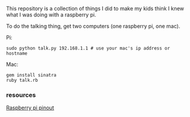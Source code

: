 This repository is a collection of things I did to make my kids think I knew what I was doing with a raspberry pi.

To do the talking thing, get two computers (one raspberry pi, one mac).

Pi:

    sudo python talk.py 192.168.1.1 # use your mac's ip address or hostname

Mac:

    gem install sinatra
    ruby talk.rb

### resources

[Raspberry pi pinout](http://www.panu.it/raspberry/)
